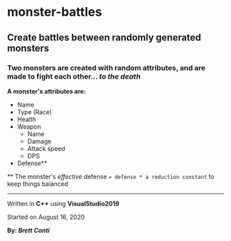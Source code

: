 # monster-battles
## Create battles between randomly generated monsters

### Two monsters are created with random attributes, and are made to fight each other... ***to the death***

**A monster's attributes are:**
- Name
- Type (Race)
- Health
- Weapon
  - Name
  - Damage
  - Attack speed
  - DPS
- Defense**

** The monster's *effective* defense `= defense * a reduction constant` to keep things balanced

--------------------------------------------------------------------------
Written in **C++** using **VisualStudio2019**

Started on August 16, 2020

**By: *Brett Conti***
